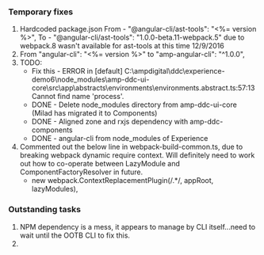 ### Temporary fixes
1. Hardcoded package.json
    From - "@angular-cli/ast-tools": "<%= version %>",
    To - "@angular-cli/ast-tools": "1.0.0-beta.11-webpack.5"
    due to webpack.8 wasn't available for ast-tools at this time 12/9/2016
1. From "angular-cli": "<%= version %>" to "amp-angular-cli": "^1.0.0",
1. TODO:
    - Fix this - ERROR in [default] C:\ampdigital\ddc\experience-demo6\node_modules\amp-ddc-ui-core\src\app\abstracts\environments\environments.abstract.ts:57:13
Cannot find name 'process'.
    - DONE - Delete node_modules directory from amp-ddc-ui-core (Milad has migrated it to Components)
    - DONE - Aligned zone and rxjs dependency with amp-ddc-components
    - DONE - angular-cli from node_modules of Experience
1. Commented out the below line in webpack-build-common.ts, due to breaking webpack dynamic require context. Will definitely need to work out how to co-operate between LazyModule and ComponentFactoryResolver in future. 
    - new webpack.ContextReplacementPlugin(/.*/, appRoot, lazyModules),



### Outstanding tasks
1. NPM dependency is a mess, it appears to manage by CLI itself...need to wait until the OOTB CLI to fix this.
1. 